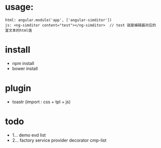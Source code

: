 

# usage:

	html: angular.module('app', ['angular-simditor'])	
	js: <ng-simditor content="test"></ng-simditor> 	// test 就是编辑器对应的富文本的html值
	
# install 
- npm install
- bower install

# plugin
- toastr (import : css + tpl + js)

# todo
- 1... demo evd list
- 2... factory service provider decorator cmp-list


